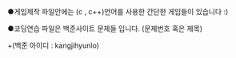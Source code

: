 ●게임제작 파일안에는 (c , c++)언어를 사용한 간단한 게임들이 있습니다 :)

●코딩연습 파일은 백준사이트 문제들 입니다. (문제번호 혹은 제목) 

+(백준 아이디 : kangjihyunlo) 
